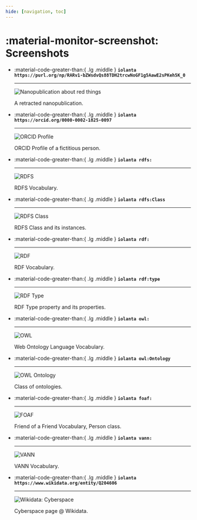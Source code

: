 ```yaml
---
hide: [navigation, toc]
---
```


# :material-monitor-screenshot: Screenshots

<div class="grid cards" markdown>

-   :material-code-greater-than:{ .lg .middle } __`iolanta https://purl.org/np/RARv1-bZWsdvQs88TDH2trcwNoGF1g5AawE2sPKeh5K_0`__

    ---

    ![Nanopublication about red things](purl.org.np.rarv1-bzwsdvqs88tdh2trcwnogf1g5aawe2spkeh5k_0.svg)

    A retracted nanopublication.


-   :material-code-greater-than:{ .lg .middle } __`iolanta https://orcid.org/0000-0002-1825-0097`__

    ---

    ![ORCID Profile](orcid.org.0000-0002-1825-0097.svg)

    ORCID Profile of a fictitious person.

-   :material-code-greater-than:{ .lg .middle } __`iolanta rdfs:`__

    ---

    ![RDFS](rdfs.svg)

    RDFS Vocabulary.

-   :material-code-greater-than:{ .lg .middle } __`iolanta rdfs:Class`__

    ---

    ![RDFS Class](rdfs-class.svg)

    RDFS Class and its instances.

-   :material-code-greater-than:{ .lg .middle } __`iolanta rdf:`__

    ---
        
    ![RDF](rdf.svg)

    RDF Vocabulary.

-   :material-code-greater-than:{ .lg .middle } __`iolanta rdf:type`__

    ---
        
    ![RDF Type](rdf-type.svg)

    RDF Type property and its properties.

-   :material-code-greater-than:{ .lg .middle } __`iolanta owl:`__

    ---
        
    ![OWL](owl.svg)

    Web Ontology Language Vocabulary. 

- :material-code-greater-than:{ .lg .middle } __`iolanta owl:Ontology`__

    ---
        
    ![OWL Ontology](owl-ontology.svg)

    Class of ontologies. 

-   :material-code-greater-than:{ .lg .middle } __`iolanta foaf:`__

    ---
        
    ![FOAF](foaf.svg)

    Friend of a Friend Vocabulary, Person class.

-   :material-code-greater-than:{ .lg .middle } __`iolanta vann:`__

    ---
        
    ![VANN](vann.svg)

    VANN Vocabulary.

-   :material-code-greater-than:{ .lg .middle } __`iolanta https://www.wikidata.org/entity/Q204606`__

    ---
        
    ![Wikidata: Cyberspace](wikidata-cyberspace.svg)

    Cyberspace page @ Wikidata.

</div>
